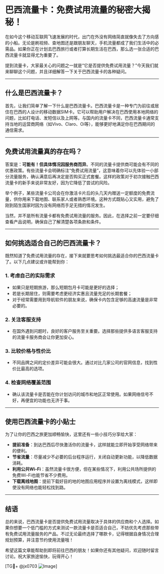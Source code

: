 # 巴西流量卡：免费试用流量的秘密大揭秘！

在如今这个移动互联网飞速发展的时代，出门在外没有网络简直就像失去了方向感的小船。无论是刷视频、查地图还是跟朋友聊天，手机流量都成了我们生活中的必需品。如果你正在计划去巴西旅行或者打算长期生活在巴西，那么选一张合适的巴西流量卡就显得尤为重要了。

提到流量卡，大家最关心的问题之一就是“它是否提供免费试用流量？”今天我们就来聊聊这个问题，并且详细解答一下关于巴西流量卡的各种疑问。

---

## 什么是巴西流量卡？

首先，让我们简单了解一下什么是巴西流量卡。巴西流量卡是一种专门为前往或居住在巴西的人设计的移动数据SIM卡。它可以帮助用户解决在巴西使用本地网络的问题，比如打电话、发短信以及上网等。与国内的流量卡不同，巴西流量卡通常支持当地的运营商网络（如Vivo、Claro、Oi等），能够更好地满足你在巴西期间的通信需求。

---

## 免费试用流量真的存在吗？

答案是：**可能有！但具体情况因服务商而异**。不同的流量卡提供商可能会有不同的优惠政策。有些流量卡会明确标注“免费试用流量”，这意味着你可以先体验一小部分流量服务，确认满意后再决定是否购买正式套餐。这样的政策对于初次接触巴西流量卡的新手来说非常友好，因为它降低了尝试的风险。

举个例子，某些流量卡公司会在你激活卡片后的头几天内赠送一定额度的免费流量，供你用来下载地图、联系家人或者熟悉环境。这种方式既贴心又实用，避免了刚到陌生国家时因为没有网络而手足无措的情况发生。

当然，并不是所有流量卡都有免费试用流量的服务。因此，在选择之前一定要仔细查看产品说明，确保自己了解清楚各项条款和条件。

---

## 如何挑选适合自己的巴西流量卡？

既然知道了免费试用流量的存在，接下来就要思考如何挑选最适合你的巴西流量卡了。以下几点建议或许能帮到你：

### 1. **考虑自己的实际需求**
   - 如果只是短期旅游，那么短期包月卡可能是更好的选择；
   - 若是长期居住，则需要考虑更经济实惠且流量充足的长期套餐；
   - 对于经常需要用到导航软件的朋友来说，确保卡内包含足够的高速流量是非常必要的。

### 2. **关注客服支持**
   - 在国外遇到问题时，良好的客户服务至关重要。选择那些提供多语言客服支持的流量卡服务商会让你更加安心。

### 3. **比较价格与性价比**
   - 不同品牌之间的定价差异可能会很大。通过对比几家公司的官网信息，找到性价比最高的选项。

### 4. **检查网络覆盖范围**
   - 确认该流量卡是否能在你计划访问的城市和地区正常使用。如果网络信号不好，再便宜的功能也无济于事。

---

## 使用巴西流量卡的小贴士

为了让你的巴西之旅更加顺畅愉快，这里还有一些小技巧分享给大家：

- **提前准备**：到达巴西后尽快激活你的流量卡，这样就能立即开始享受网络带来的便利。
- **节省流量**：尽量减少不必要的后台程序运行，关闭自动更新功能，以降低数据消耗。
- **利用公共Wi-Fi**：虽然流量卡很方便，但在某些情况下，利用公共场所提供的免费Wi-Fi也能节省不少费用。
- **下载离线地图**：提前下载好目的地的地图应用程序并设置为离线模式，这样即使没有网络也能轻松找到路。

---

## 结语

总的来说，巴西流量卡是否提供免费试用流量取决于具体的供应商和个人选择。如果你想要一个低门槛的方式来测试一款流量卡是否适合自己，不妨优先考虑那些带有免费试用流量服务的产品。不过无论最终选择了哪款卡，记得根据自身情况合理规划预算，并注意节约使用流量哦！

希望这篇文章能帮助到即将前往巴西的朋友！如果你还有其他疑问，欢迎随时留言讨论。祝大家旅途愉快，玩得开心！

[TG💪+ @jx0703 ![Image](https://github.com/user-attachments/assets/dbca1d08-cadb-493c-b0ec-ad6f7a83f270)]